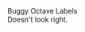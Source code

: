 <div class="tag-center">
    <span class="tag needs-fix">Buggy Octave Labels</span>
</div>
Doesn't look right.